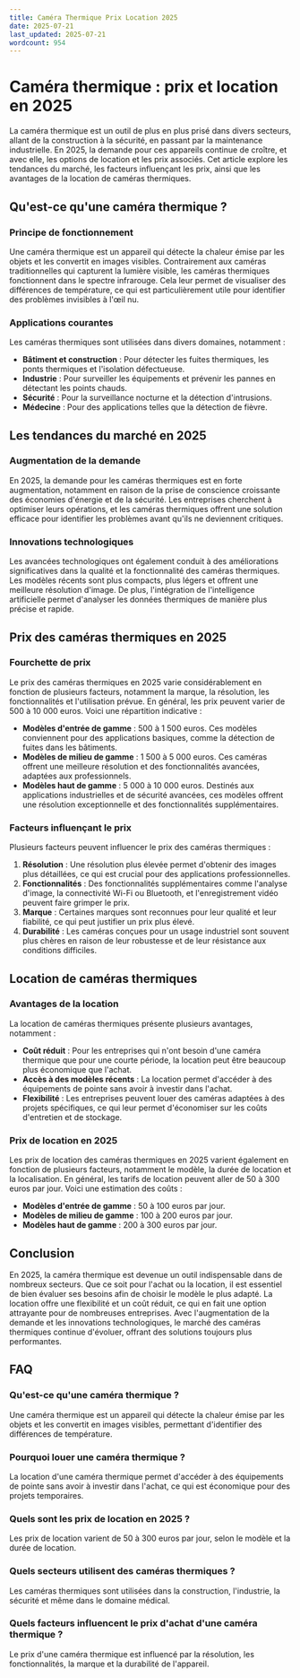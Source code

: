 ```yaml
---
title: Caméra Thermique Prix Location 2025
date: 2025-07-21
last_updated: 2025-07-21
wordcount: 954
---
```


# Caméra thermique : prix et location en 2025

La caméra thermique est un outil de plus en plus prisé dans divers secteurs, allant de la construction à la sécurité, en passant par la maintenance industrielle. En 2025, la demande pour ces appareils continue de croître, et avec elle, les options de location et les prix associés. Cet article explore les tendances du marché, les facteurs influençant les prix, ainsi que les avantages de la location de caméras thermiques.

## Qu'est-ce qu'une caméra thermique ?

### Principe de fonctionnement

Une caméra thermique est un appareil qui détecte la chaleur émise par les objets et les convertit en images visibles. Contrairement aux caméras traditionnelles qui capturent la lumière visible, les caméras thermiques fonctionnent dans le spectre infrarouge. Cela leur permet de visualiser des différences de température, ce qui est particulièrement utile pour identifier des problèmes invisibles à l'œil nu.

### Applications courantes

Les caméras thermiques sont utilisées dans divers domaines, notamment :

- **Bâtiment et construction** : Pour détecter les fuites thermiques, les ponts thermiques et l'isolation défectueuse.
- **Industrie** : Pour surveiller les équipements et prévenir les pannes en détectant les points chauds.
- **Sécurité** : Pour la surveillance nocturne et la détection d'intrusions.
- **Médecine** : Pour des applications telles que la détection de fièvre.

## Les tendances du marché en 2025

### Augmentation de la demande

En 2025, la demande pour les caméras thermiques est en forte augmentation, notamment en raison de la prise de conscience croissante des économies d'énergie et de la sécurité. Les entreprises cherchent à optimiser leurs opérations, et les caméras thermiques offrent une solution efficace pour identifier les problèmes avant qu'ils ne deviennent critiques.

### Innovations technologiques

Les avancées technologiques ont également conduit à des améliorations significatives dans la qualité et la fonctionnalité des caméras thermiques. Les modèles récents sont plus compacts, plus légers et offrent une meilleure résolution d'image. De plus, l'intégration de l'intelligence artificielle permet d'analyser les données thermiques de manière plus précise et rapide.

## Prix des caméras thermiques en 2025

### Fourchette de prix

Le prix des caméras thermiques en 2025 varie considérablement en fonction de plusieurs facteurs, notamment la marque, la résolution, les fonctionnalités et l'utilisation prévue. En général, les prix peuvent varier de 500 à 10 000 euros. Voici une répartition indicative :

- **Modèles d'entrée de gamme** : 500 à 1 500 euros. Ces modèles conviennent pour des applications basiques, comme la détection de fuites dans les bâtiments.
- **Modèles de milieu de gamme** : 1 500 à 5 000 euros. Ces caméras offrent une meilleure résolution et des fonctionnalités avancées, adaptées aux professionnels.
- **Modèles haut de gamme** : 5 000 à 10 000 euros. Destinés aux applications industrielles et de sécurité avancées, ces modèles offrent une résolution exceptionnelle et des fonctionnalités supplémentaires.

### Facteurs influençant le prix

Plusieurs facteurs peuvent influencer le prix des caméras thermiques :

1. **Résolution** : Une résolution plus élevée permet d'obtenir des images plus détaillées, ce qui est crucial pour des applications professionnelles.
2. **Fonctionnalités** : Des fonctionnalités supplémentaires comme l'analyse d'image, la connectivité Wi-Fi ou Bluetooth, et l'enregistrement vidéo peuvent faire grimper le prix.
3. **Marque** : Certaines marques sont reconnues pour leur qualité et leur fiabilité, ce qui peut justifier un prix plus élevé.
4. **Durabilité** : Les caméras conçues pour un usage industriel sont souvent plus chères en raison de leur robustesse et de leur résistance aux conditions difficiles.

## Location de caméras thermiques

### Avantages de la location

La location de caméras thermiques présente plusieurs avantages, notamment :

- **Coût réduit** : Pour les entreprises qui n'ont besoin d'une caméra thermique que pour une courte période, la location peut être beaucoup plus économique que l'achat.
- **Accès à des modèles récents** : La location permet d'accéder à des équipements de pointe sans avoir à investir dans l'achat.
- **Flexibilité** : Les entreprises peuvent louer des caméras adaptées à des projets spécifiques, ce qui leur permet d'économiser sur les coûts d'entretien et de stockage.

### Prix de location en 2025

Les prix de location des caméras thermiques en 2025 varient également en fonction de plusieurs facteurs, notamment le modèle, la durée de location et la localisation. En général, les tarifs de location peuvent aller de 50 à 300 euros par jour. Voici une estimation des coûts :

- **Modèles d'entrée de gamme** : 50 à 100 euros par jour.
- **Modèles de milieu de gamme** : 100 à 200 euros par jour.
- **Modèles haut de gamme** : 200 à 300 euros par jour.

## Conclusion

En 2025, la caméra thermique est devenue un outil indispensable dans de nombreux secteurs. Que ce soit pour l'achat ou la location, il est essentiel de bien évaluer ses besoins afin de choisir le modèle le plus adapté. La location offre une flexibilité et un coût réduit, ce qui en fait une option attrayante pour de nombreuses entreprises. Avec l'augmentation de la demande et les innovations technologiques, le marché des caméras thermiques continue d'évoluer, offrant des solutions toujours plus performantes.

## FAQ

### Qu'est-ce qu'une caméra thermique ?

Une caméra thermique est un appareil qui détecte la chaleur émise par les objets et les convertit en images visibles, permettant d'identifier des différences de température.

### Pourquoi louer une caméra thermique ?

La location d'une caméra thermique permet d'accéder à des équipements de pointe sans avoir à investir dans l'achat, ce qui est économique pour des projets temporaires.

### Quels sont les prix de location en 2025 ?

Les prix de location varient de 50 à 300 euros par jour, selon le modèle et la durée de location.

### Quels secteurs utilisent des caméras thermiques ?

Les caméras thermiques sont utilisées dans la construction, l'industrie, la sécurité et même dans le domaine médical.

### Quels facteurs influencent le prix d'achat d'une caméra thermique ?

Le prix d'une caméra thermique est influencé par la résolution, les fonctionnalités, la marque et la durabilité de l'appareil.